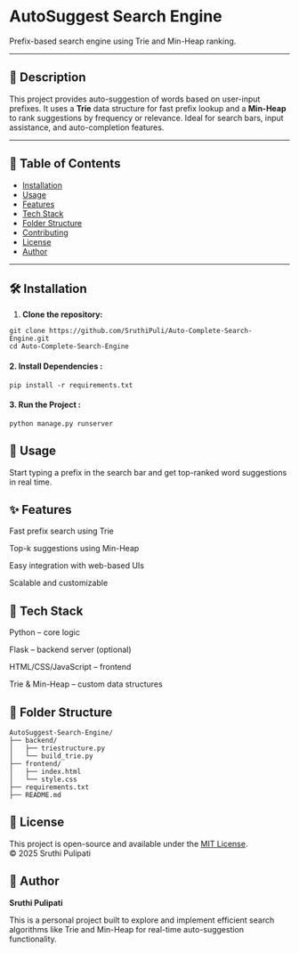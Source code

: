 # AutoSuggest Search Engine

Prefix-based search engine using Trie and Min-Heap ranking.

---

## 🚀 Description

This project provides auto-suggestion of words based on user-input prefixes. It uses a **Trie** data structure for fast prefix lookup and a **Min-Heap** to rank suggestions by frequency or relevance. Ideal for search bars, input assistance, and auto-completion features.

---

## 📑 Table of Contents

- [Installation](#installation)
- [Usage](#usage)
- [Features](#features)
- [Tech Stack](#tech-stack)
- [Folder Structure](#folder-structure)
- [Contributing](#contributing)
- [License](#license)
- [Author](#author)

---

## 🛠️ Installation

1. **Clone the repository:**

```
git clone https://github.com/SruthiPuli/Auto-Complete-Search-Engine.git
cd Auto-Complete-Search-Engine
```

#### 2. Install Dependencies :
```
pip install -r requirements.txt
```

#### 3. Run the Project :
```
python manage.py runserver
```

## 📌 Usage
Start typing a prefix in the search bar and get top-ranked word suggestions in real time.

## ✨ Features
Fast prefix search using Trie

Top-k suggestions using Min-Heap

Easy integration with web-based UIs

Scalable and customizable

## 🧰 Tech Stack
Python – core logic

Flask – backend server (optional)

HTML/CSS/JavaScript – frontend

Trie & Min-Heap – custom data structures

## 📁 Folder Structure

```
AutoSuggest-Search-Engine/
├── backend/
│   ├── triestructure.py         
│   └── build_trie.py           
├── frontend/
│   ├── index.html               
│   └── style.css                
├── requirements.txt             
├── README.md                    

```

## 📄 License
This project is open-source and available under the [MIT License](LICENSE).  
© 2025 Sruthi Pulipati

## 👤 Author
**Sruthi Pulipati**

This is a personal project built to explore and implement efficient search algorithms like Trie and Min-Heap for real-time auto-suggestion functionality.

